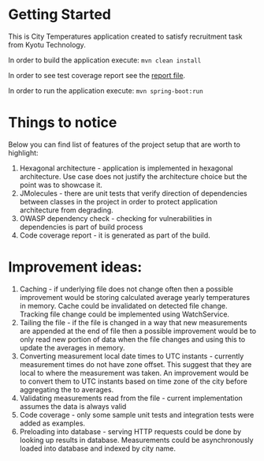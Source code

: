 # Getting Started
This is City Temperatures application created to satisfy recruitment task from Kyotu Technology.

In order to build the application execute:
``mvn clean install``

In order to see test coverage report see the [report file](./target/site/jacoco/index.html).

In order to run the application execute:
``mvn spring-boot:run``

# Things to notice
Below you can find list of features of the project setup that are worth to highlight:
1. Hexagonal architecture - application is implemented in hexagonal architecture. Use case does not justify the architecture choice but the point was to showcase it.
2. JMolecules - there are unit tests that verify direction of dependencies between classes in the project in order to protect application architecture from degrading.
3. OWASP dependency check - checking for vulnerabilities in dependencies is part of build process
4. Code coverage report - it is generated as part of the build.

# Improvement ideas:
1. Caching - if underlying file does not change often then a possible improvement would be storing calculated average yearly temperatures in memory. Cache could be invalidated on detected file change. Tracking file change could be implemented using WatchService.
2. Tailing the file - if the file is changed in a way that new measurements are appended at the end of file then a possible improvement would be to only read new portion of data when the file changes and using this to update the averages in memory.
3. Converting measurement local date times to UTC instants - currently measurement times do not have zone offset. This suggest that they are local to where the measurement was taken. An improvement would be to convert them to UTC instants based on time zone of the city before aggregating the to averages.
4. Validating measurements read from the file - current implementation assumes the data is always valid
5. Code coverage - only some sample unit tests and integration tests were added as examples.
6. Preloading into database - serving HTTP requests could be done by looking up results in database. Measurements could be asynchronously loaded into database and indexed by city name.